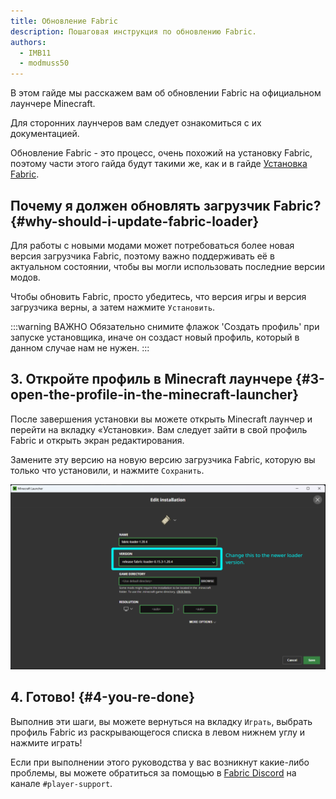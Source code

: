 ```yaml
---
title: Обновление Fabric
description: Пошаговая инструкция по обновлению Fabric.
authors:
  - IMB11
  - modmuss50
---
```


В этом гайде мы расскажем вам об обновлении Fabric на официальном лаунчере Minecraft.

Для сторонних лаунчеров вам следует ознакомиться с их документацией.

Обновление Fabric - это процесс, очень похожий на установку Fabric, поэтому части этого гайда будут такими же, как и в гайде [Установка Fabric](./installing-fabric).

## Почему я должен обновлять загрузчик Fabric? {#why-should-i-update-fabric-loader}

Для работы с новыми модами может потребоваться более новая версия загрузчика Fabric, поэтому важно поддерживать её в актуальном состоянии, чтобы вы могли использовать последние версии модов.

<!--@include: ./installing-fabric.md#common-->

Чтобы обновить Fabric, просто убедитесь, что версия игры и версия загрузчика верны, а затем нажмите `Установить`.

:::warning ВАЖНО
Обязательно снимите флажок 'Создать профиль' при запуске установщика, иначе он создаст новый профиль, который в данном случае нам не нужен.
:::

## 3. Откройте профиль в Minecraft лаунчере {#3-open-the-profile-in-the-minecraft-launcher}

После завершения установки вы можете открыть Minecraft лаунчер и перейти на вкладку «Установки». Вам следует зайти в свой профиль Fabric и открыть экран редактирования.

Замените эту версию на новую версию загрузчика Fabric, которую вы только что установили, и нажмите `Сохранить`.

![Обновление версии загрузчика Fabric в Minecraft лаунчере](/assets/players/updating-fabric.png)

## 4. Готово! {#4-you-re-done}

Выполнив эти шаги, вы можете вернуться на вкладку `Играть`, выбрать профиль Fabric из раскрывающегося списка в левом нижнем углу и нажмите играть!

Если при выполнении этого руководства у вас возникнут какие-либо проблемы, вы можете обратиться за помощью в [Fabric Discord](https://discord.gg/v6v4pMv) на канале `#player-support`.
